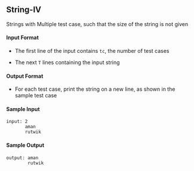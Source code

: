 ## **String-IV**

Strings with Multiple test case, such that the size of the string is not given 

#### **Input Format**

- The first line of the input contains `tc`, the number of test cases

- The next `T` lines containing the input string

#### **Output Format**

- For each test case, print the string on a new line, as shown in the sample test case

#### **Sample Input**
    input: 2
           aman
           rutwik 

#### **Sample Output**
    output: aman
            rutwik
